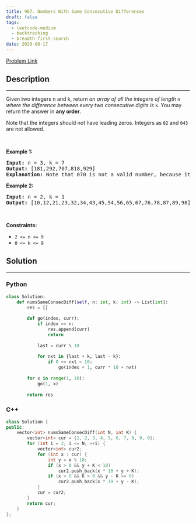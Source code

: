 ```yaml
---
title: 967. Numbers With Same Consecutive Differences
draft: false
tags: 
  - leetcode-medium
  - backtracking
  - breadth-first-search
date: 2020-08-17
---
```


[Problem Link](https://leetcode.com/problems/numbers-with-same-consecutive-differences/)

## Description

---
<p>Given two integers n and k, return <em>an array of all the integers of length </em><code>n</code><em> where the difference between every two consecutive digits is </em><code>k</code>. You may return the answer in <strong>any order</strong>.</p>

<p>Note that the integers should not have leading zeros. Integers as <code>02</code> and <code>043</code> are not allowed.</p>

<p>&nbsp;</p>
<p><strong class="example">Example 1:</strong></p>

<pre>
<strong>Input:</strong> n = 3, k = 7
<strong>Output:</strong> [181,292,707,818,929]
<strong>Explanation:</strong> Note that 070 is not a valid number, because it has leading zeroes.
</pre>

<p><strong class="example">Example 2:</strong></p>

<pre>
<strong>Input:</strong> n = 2, k = 1
<strong>Output:</strong> [10,12,21,23,32,34,43,45,54,56,65,67,76,78,87,89,98]
</pre>

<p>&nbsp;</p>
<p><strong>Constraints:</strong></p>

<ul>
	<li><code>2 &lt;= n &lt;= 9</code></li>
	<li><code>0 &lt;= k &lt;= 9</code></li>
</ul>


## Solution

---
### Python
``` py title='numbers-with-same-consecutive-differences'
class Solution:
    def numsSameConsecDiff(self, n: int, k: int) -> List[int]:
        res = []
        
        def go(index, curr):
            if index == n:
                res.append(curr)
                return
            
            last = curr % 10
            
            for nxt in {last + k, last - k}:
                if 0 <= nxt < 10:
                    go(index + 1, curr * 10 + nxt)
        
        for x in range(1, 10):
            go(1, x)
        
        return res
```
### C++
``` cpp title='numbers-with-same-consecutive-differences'
class Solution {
public:
    vector<int> numsSameConsecDiff(int N, int K) {
        vector<int> cur = {1, 2, 3, 4, 5, 6, 7, 8, 9, 0};
        for (int i = 2; i <= N; ++i) {
            vector<int> cur2;
            for (int x : cur) {
                int y = x % 10;
                if (x > 0 && y + K < 10)
                    cur2.push_back(x * 10 + y + K);
                if (x > 0 && K > 0 && y - K >= 0)
                    cur2.push_back(x * 10 + y - K);
            }
            cur = cur2;
        }
        return cur;
    }
};
```

